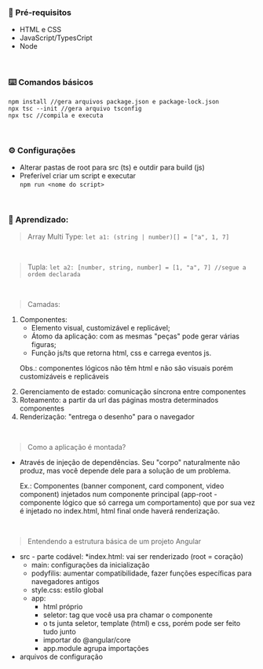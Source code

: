 ### 🔗 Pré-requisitos
* HTML e CSS
* JavaScript/TypesCript
* Node

<br>

### ⌨️ Comandos básicos
```
npm install //gera arquivos package.json e package-lock.json
npx tsc --init //gera arquivo tsconfig 
npx tsc //compila e executa
```
<br>

### ⚙️ Configurações
* Alterar pastas de root para src (ts) e outdir para build (js) 
* Preferível criar um script e executar 
<br>`npm run <nome do script>`

<br>

### 📝 Aprendizado:
>Array Multi Type: `let a1: (string | number)[] = ["a", 1, 7]`

<br>

>Tupla: `let a2: [number, string, number] = [1, "a", 7] //segue a ordem declarada`<br>

<br>

>Camadas:
<ol>
<li>Componentes:
    <ul>
    <li>Elemento visual, customizável e replicável;<br>
    <li>Átomo da aplicação: com as mesmas "peças" pode gerar várias figuras; 
    <li>Função js/ts que retorna html, css e carrega eventos js.
    </ul>
</li>
<p>Obs.: componentes lógicos não têm html e não são visuais porém customizáveis e replicáveis
<li>Gerenciamento de estado: comunicação síncrona entre componentes</li>
<li>Roteamento: a partir da url das páginas mostra determinados componentes</li>
<li>Renderização: "entrega o desenho" para o navegador</li>
</ol><br>

>Como a aplicação é montada? 
* Através de injeção de dependências. Seu "corpo" naturalmente não produz, mas você depende dele para a solução de um problema. 

    Ex.: Componentes (banner component, card component, video component) injetados num componente principal (app-root - componente lógico que só carrega um comportamento) que por sua vez é injetado no index.html, html final onde haverá renderização.

<br>

>Entendendo a estrutura básica de um projeto Angular

* src - parte codável:
    *index.html: vai ser renderizado (root = coração)
    * main: configurações da inicialização
    * podyfilis: aumentar compatibilidade, fazer funções específicas para navegadores antigos
    * style.css: estilo global
    * app:
        * html próprio
        * seletor: tag que você usa pra chamar o componente
        * o ts junta seletor, template (html) e css, porém pode ser feito tudo junto
        * importar do @angular/core
        * app.module agrupa importações
* arquivos de configuração
</p>

